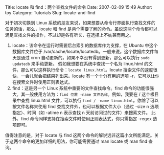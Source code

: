 Title: locate 和 find：两个查找文件的命令
Date: 2007-02-09 15:49
Author: toy
Category: Tutorials
Slug: locate-and-find

对于初次切换到 Linux
系统的朋友来说，如果想要从命令行界面执行查找文件的任务的话，那么，locate
和 find
是两个需要了解的命令。虽说这两个命令都可以满足查找文件的操作，不过却是各有所长，在选择上不妨兼而用之。

1.  locate：该命令在运行时需要后台索引的数据库作为支撑，在 Ubuntu
    中这个数据库文件位于
    /var/cache/locate/locatedb。一般来说，这个数据库文件每天是通过 cron
    自动更新的。如果不幸没有得到更新，那么可以执行 `sudo updatedb`
    来手动更新。
    假如我想要在系统中查找一个名为 linux.html
    的文件，那么可以这样执行命令：`locate linux.html`。locate
    搜索文件的速度很快，一会儿就会把结果列出来。locate
    有一个十分有用的选项 -r，它可以让你在搜索文件时使用正则表达式。
2.  find：这是另一个 Linux 系统中重要的文件查找命令。find
    命令的功能很强大，其一般使用方法为：`find 位置 -name 文件名称`。例如，我要在
    / 这个根目录中查找 linux.html 文件，可以执行
    `find / -name linux.html`。你除了可以按文件名称来使用 find
    查找文件外，也可以根据文件大小（通过 -size n
    选项指定）、时间（如 -atime n 表示查找 n
    天前访问过的文件）来搜索文件。
    此外，find 命令同样支持在搜索文件时使用正则表达式，你只需指定 -regex
    选项即可。

值得注意的是，对于 locate 与 find
这两个命令的解说远非这篇小文所能满足。关于这两个命令的更加详细的用法，你可能需要通过
man locate 或 man find 查询。
